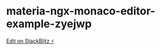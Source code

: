 # materia-ngx-monaco-editor-example-zyejwp

[Edit on StackBlitz ⚡️](https://stackblitz.com/edit/materia-ngx-monaco-editor-example-zyejwp)